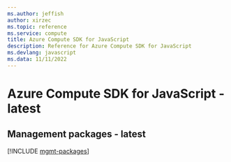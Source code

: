 ```yaml
---
ms.author: jeffish
author: xirzec
ms.topic: reference
ms.service: compute
title: Azure Compute SDK for JavaScript
description: Reference for Azure Compute SDK for JavaScript
ms.devlang: javascript
ms.data: 11/11/2022
---
```

# Azure Compute SDK for JavaScript - latest

## Management packages - latest
[!INCLUDE [mgmt-packages](compute-mgmt-index.md)]